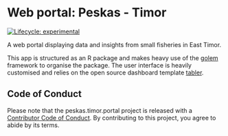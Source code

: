 # Web portal: Peskas - Timor

<!-- badges: start -->
  [![Lifecycle: experimental](https://img.shields.io/badge/lifecycle-experimental-orange.svg)](https://lifecycle.r-lib.org/articles/stages.html#experimental)
  <!-- badges: end -->

A web portal displaying data and insights from small fisheries in East Timor. 

This app is structured as an R package and makes heavy use of the [golem](https://github.com/ThinkR-open/golem) framework to organise the package. 
The user interface is heavily customised and relies on the open source dashboard template [tabler](https://tabler.io).

## Code of Conduct
  
Please note that the peskas.timor.portal project is released with a [Contributor Code of Conduct](https://contributor-covenant.org/version/2/0/CODE_OF_CONDUCT.html). By contributing to this project, you agree to abide by its terms.
